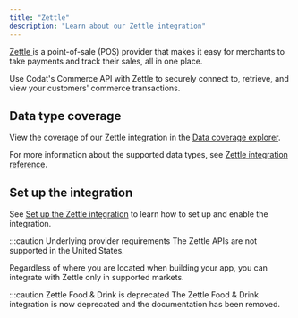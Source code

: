 ```yaml
---
title: "Zettle"
description: "Learn about our Zettle integration"
---
```


<p>
  <a className="external" href="https://www.zettle.com/" target="_blank">
    Zettle
  </a> 
  is a point-of-sale (POS) provider that makes it easy for merchants to take payments and track their sales, all in one place.
</p>

Use Codat's Commerce API with Zettle to securely connect to, retrieve, and view your customers' commerce transactions.

## Data type coverage

<p>View the coverage of our Zettle integration in the <a className="external" href="https://knowledge.codat.io/supported-features/commerce?view=tab-by-integration&integrationKey=ugxp" target="_blank">Data coverage explorer</a>.</p>

For more information about the supported data types, see [Zettle integration reference](/integrations/commerce/zettle/zettle-integration-reference).

## Set up the integration

See [Set up the Zettle integration](/integrations/commerce/zettle/commerce-zettle-setup) to learn how to set up and enable the integration.

:::caution Underlying provider requirements
The Zettle APIs are not supported in the United States.

Regardless of where you are located when building your app, you can integrate with Zettle only in supported markets.

:::caution Zettle Food & Drink is deprecated
The Zettle Food & Drink integration is now deprecated and the documentation has been removed.
